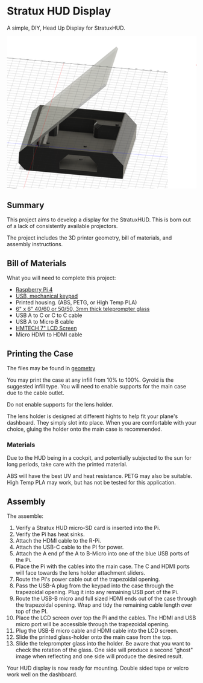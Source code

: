 # Stratux HUD Display

A simple, DIY, Head Up Display for StratuxHUD.

![HUD Render](media/render.png)

## Summary

This project aims to develop a display for the StratuxHUD. This is born out of a lack of consistently available projectors.

The project includes the 3D printer geometry, bill of materials, and assembly instructions.

## Bill of Materials

What you will need to complete this project:

- [Raspberry Pi 4](https://www.amazon.com/Raspberry-Pi-RPI4-MODBP-4GB-Model-4GB/dp/B09TTNF8BT?ref_=ast_sto_dp)
- [USB, mechanical keypad](https://www.amazon.com/Mechanical-Numeric-Backlit-Desktop-Computer/dp/B07FFLNF5C?ref_=ast_sto_dp)
- Printed housing. (ABS, PETG, or High Temp PLA)
- [6" x 6" 40/60 or 50/50, 3mm thick teleprompter glass](https://telepromptermirror.com/sample/)
- USB A to C or C to C cable
- USB A to Micro B cable
- [HMTECH 7" LCD Screen](https://www.amazon.com/HMTECH-Raspberry-Pi-Monitor-Non-Touch/dp/B09MFNLRQQ?th=1)
- Micro HDMI to HDMI cable

## Printing the Case

The files may be found in [geometry](./geometry/)

You may print the case at any infill from 10% to 100%. Gyroid is the suggested infill type. You will need to enable supports for the main case due to the cable outlet.

Do not enable supports for the lens holder.

The lens holder is designed at different hights to help fit your plane's dashboard. They simply slot into place. When you are comfortable with your choice, gluing the holder onto the main case is recommended.

### Materials

Due to the HUD being in a cockpit, and potentially subjected to the sun for long periods, take care with the printed material.

ABS will have the best UV and heat resistance. PETG may also be suitable. High Temp PLA may work, but has not be tested for this application.

## Assembly

The assemble:

1. Verify a Stratux HUD micro-SD card is inserted into the Pi.
1. Verify the Pi has heat sinks.
1. Attach the HDMI cable to the R-Pi.
1. Attach the USB-C cable to the PI for power.
1. Attach the A end pf the A to B-Micro into one of the blue USB ports of the Pi.
1. Place the Pi with the cables into the main case. The C and HDMI ports will face towards the lens holder attachment sliders.
1. Route the Pi's power cable out of the trapezoidal opening.
1. Pass the USB-A plug from the keypad into the case through the trapezoidal opening. Plug it into any remaining USB port of the Pi.
1. Route the USB-B micro and full sized HDMI ends out of the case through the trapezoidal opening. Wrap and tidy the remaining cable length over top of the PI.
1. Place the LCD screen over top the Pi and the cables. The HDMI and USB micro port will be accessible through the trapezoidal opening.
1. Plug the USB-B micro cable and HDMI cable into the LCD screen.
1. Slide the printed glass-holder onto the main case from the top.
1. Slide the teleprompter glass into the holder. Be aware that you want to check the rotation of the glass. One side will produce a second "ghost" image when reflecting and one side will produce the desired result.

Your HUD display is now ready for mounting. Double sided tape or velcro work well on the dashboard.
